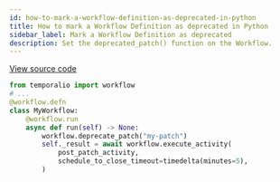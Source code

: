 ```yaml
---
id: how-to-mark-a-workflow-definition-as-deprecated-in-python
title: How to mark a Workflow Definition as deprecated in Python
sidebar_label: Mark a Workflow Definition as deprecated
description: Set the deprecated_patch() function on the Workflow.
---
```


<a class="dacx-source-link" href="https://github.com/temporalio/documentation-samples-python/blob/main/version_your_workflows/workflow_3_patch_deprecated_dacx.py">View source code</a>

```python
from temporalio import workflow
# ...
@workflow.defn
class MyWorkflow:
    @workflow.run
    async def run(self) -> None:
        workflow.deprecate_patch("my-patch")
        self._result = await workflow.execute_activity(
            post_patch_activity,
            schedule_to_close_timeout=timedelta(minutes=5),
        )
```
